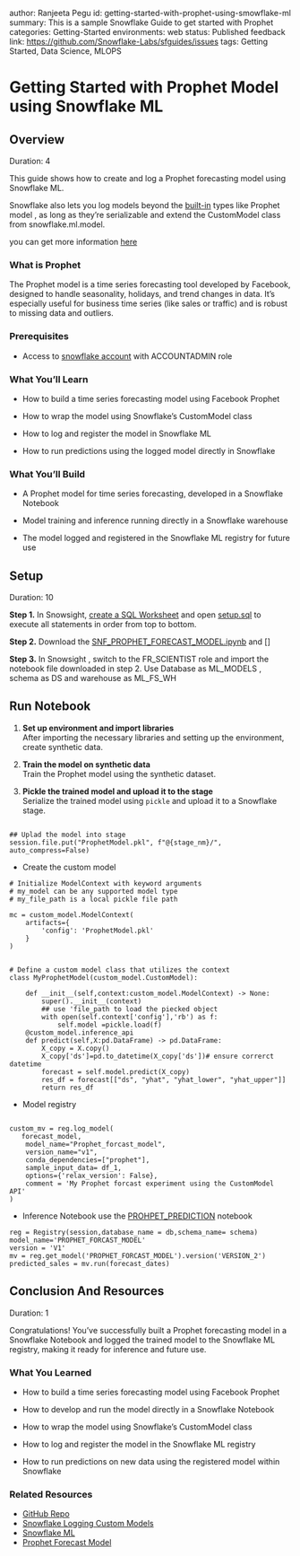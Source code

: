 author: Ranjeeta Pegu
id: getting-started-with-prophet-using-smowflake-ml
summary: This is a sample Snowflake Guide to get started with Prophet
categories: Getting-Started
environments: web
status: Published 
feedback link: https://github.com/Snowflake-Labs/sfguides/issues
tags: Getting Started, Data Science, MLOPS 

# Getting Started with Prophet Model using Snowflake ML
<!-- ------------------------ -->
## Overview 
Duration: 4


This guide shows how to create and log a Prophet forecasting model using Snowflake ML. 

Snowflake also lets you log models beyond the [built-in](https://docs.snowflake.com/en/developer-guide/snowflake-ml/model-registry/built-in-models/overview) types like Prophet model , as long as they’re serializable and extend the CustomModel class from snowflake.ml.model.

you can get more information [here](https://docs.snowflake.com/en/developer-guide/snowflake-ml/model-registry/bring-your-own-model-types)

### What is Prophet
The Prophet model is a time series forecasting tool developed by Facebook, designed to handle seasonality, holidays, and trend changes in data. It’s especially useful for business time series (like sales or traffic) and is robust to missing data and outliers.

### Prerequisites
- Access to [snowflake account](https://signup.snowflake.com/) with ACCOUNTADMIN role

### What You’ll Learn 
- How to build a time series forecasting model using Facebook Prophet

- How to wrap the model using Snowflake’s CustomModel class

- How to log and register the model in Snowflake ML

- How to run predictions using the logged model directly in Snowflake


### What You’ll Build 
- A Prophet model for time series forecasting, developed in a Snowflake Notebook

- Model training and inference running directly in a Snowflake warehouse

- The model logged and registered in the Snowflake ML registry for future use

<!-- ------------------------ -->
## Setup
Duration: 10

**Step 1.** In Snowsight, [create a SQL Worksheet](https://docs.snowflake.com/en/user-guide/ui-snowsight-worksheets-gs?_fsi=THrZMtDg,%20THrZMtDg&_fsi=THrZMtDg,%20THrZMtDg#create-worksheets-from-a-sql-file) and open [setup.sql](https://github.com/Snowflake-Labs/sfguide-getting-started-with-prophet-using-snowflake-ml/blob/main/setup.sql) to execute all statements in order from top to bottom.

**Step 2.** Download the [SNF_PROPHET_FORECAST_MODEL.ipynb](https://github.com/Snowflake-Labs/sfguide-getting-started-with-prophet-using-snowflake-ml/blob/main/SNF_PROPHET_FORCAST_MODEL.ipynb) and []

**Step 3.**  In Snowsight , switch to the FR_SCIENTIST role and import the notebook file downloaded in step 2. Use Database as ML_MODELS , schema as DS and warehouse as ML_FS_WH


<!-- ------------------------ -->
## Run Notebook
1. **Set up environment and import libraries**  
   After importing the necessary libraries and setting up the environment, create synthetic data.

2. **Train the model on synthetic data**  
   Train the Prophet model using the synthetic dataset.

3. **Pickle the trained model and upload it to the stage**  
   Serialize the trained model using `pickle` and upload it to a Snowflake stage.

```pickle.dump(my_forcast_model, open('ProphetModel.pkl', 'wb'))

## Uplad the model into stage
session.file.put("ProphetModel.pkl", f"@{stage_nm}/", auto_compress=False)
```
- Create the custom model 
```
# Initialize ModelContext with keyword arguments
# my_model can be any supported model type
# my_file_path is a local pickle file path

mc = custom_model.ModelContext(
    artifacts={
        'config': 'ProphetModel.pkl'
    }
)


# Define a custom model class that utilizes the context
class MyProphetModel(custom_model.CustomModel):

    def __init__(self,context:custom_model.ModelContext) -> None:
        super().__init__(context)
        ## use 'file_path to load the piecked object
        with open(self.context['config'],'rb') as f:
            self.model =pickle.load(f)
    @custom_model.inference_api
    def predict(self,X:pd.DataFrame) -> pd.DataFrame:
        X_copy = X.copy()
        X_copy['ds']=pd.to_datetime(X_copy['ds'])# ensure correrct datetime
        forecast = self.model.predict(X_copy)
        res_df = forecast[["ds", "yhat", "yhat_lower", "yhat_upper"]]
        return res_df
```

- Model registry 
```reg = Registry(session,database_name = db,schema_name= schema)

custom_mv = reg.log_model(
   forecast_model,
    model_name="Prophet_forcast_model",
    version_name="v1",
    conda_dependencies=["prophet"],
    sample_input_data= df_1,
    options={'relax_version': False},
    comment = 'My Prophet forcast experiment using the CustomModel API'
)
```
- Inference Notebook
use the [PROHPET_PREDICTION](https://github.com/Snowflake-Labs/sfguide-getting-started-with-prophet-using-snowflake-ml/blob/main/PROPHET_PREDICTION.ipynb) notebook

```
reg = Registry(session,database_name = db,schema_name= schema)
model_name='PROPHET_FORCAST_MODEL'
version = 'V1'
mv = reg.get_model('PROPHET_FORCAST_MODEL').version('VERSION_2')
predicted_sales = mv.run(forecast_dates)
```

<!-- ------------------------ -->
## Conclusion And Resources
Duration: 1

Congratulations! You’ve successfully built a Prophet forecasting model in a Snowflake Notebook and logged the trained model to the Snowflake ML registry, making it ready for inference and future use.

### What You Learned
- How to build a time series forecasting model using Facebook Prophet

- How to develop and run the model directly in a Snowflake Notebook

- How to wrap the model using Snowflake’s CustomModel class

- How to log and register the model in the Snowflake ML registry

- How to run predictions on new data using the registered model within Snowflake

### Related Resources
- [GitHub Repo](https://github.com/Snowflake-Labs/sfguide-getting-started-with-prophet-using-snowflake-ml)
- [Snowflake Logging Custom Models](https://docs.snowflake.com/en/developer-guide/snowflake-ml/model-registry/bring-your-own-model-types)
- [Snowflake ML](https://www.snowflake.com/en/data-cloud/snowflake-ml/)
- [Prophet Forecast Model](https://facebook.github.io/prophet/docs/quick_start.html)

